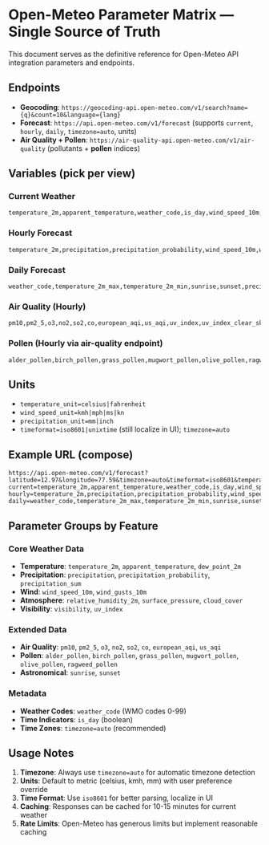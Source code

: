 # Open-Meteo Parameter Matrix — Single Source of Truth

This document serves as the definitive reference for Open-Meteo API integration parameters and endpoints.

## Endpoints

* **Geocoding**: `https://geocoding-api.open-meteo.com/v1/search?name={q}&count=10&language={lang}`
* **Forecast**: `https://api.open-meteo.com/v1/forecast` (supports `current`, `hourly`, `daily`, `timezone=auto`, units)
* **Air Quality + Pollen**: `https://air-quality-api.open-meteo.com/v1/air-quality` (pollutants + **pollen** indices)

## Variables (pick per view)

### Current Weather
```
temperature_2m,apparent_temperature,weather_code,is_day,wind_speed_10m,wind_gusts_10m,relative_humidity_2m,precipitation,precipitation_probability,surface_pressure,uv_index,visibility,cloud_cover,dew_point_2m
```

### Hourly Forecast
```
temperature_2m,precipitation,precipitation_probability,wind_speed_10m,wind_gusts_10m,uv_index,visibility,cloud_cover,dew_point_2m,surface_pressure
```

### Daily Forecast
```
weather_code,temperature_2m_max,temperature_2m_min,sunrise,sunset,precipitation_sum,precipitation_probability_max,wind_speed_10m_max,uv_index_max,cloud_cover_mean
```

### Air Quality (Hourly)
```
pm10,pm2_5,o3,no2,so2,co,european_aqi,us_aqi,uv_index,uv_index_clear_sky
```

### Pollen (Hourly via air-quality endpoint)
```
alder_pollen,birch_pollen,grass_pollen,mugwort_pollen,olive_pollen,ragweed_pollen
```

## Units

* `temperature_unit=celsius|fahrenheit`
* `wind_speed_unit=kmh|mph|ms|kn`
* `precipitation_unit=mm|inch`
* `timeformat=iso8601|unixtime` (still localize in UI); `timezone=auto`

## Example URL (compose)

```
https://api.open-meteo.com/v1/forecast?latitude=12.97&longitude=77.59&timezone=auto&timeformat=iso8601&temperature_unit=celsius&wind_speed_unit=kmh&precipitation_unit=mm&
current=temperature_2m,apparent_temperature,weather_code,is_day,wind_speed_10m,wind_gusts_10m,relative_humidity_2m,precipitation,precipitation_probability,surface_pressure,uv_index,visibility,cloud_cover,dew_point_2m&
hourly=temperature_2m,precipitation,precipitation_probability,wind_speed_10m,wind_gusts_10m,uv_index,visibility,cloud_cover,dew_point_2m,surface_pressure&
daily=weather_code,temperature_2m_max,temperature_2m_min,sunrise,sunset,precipitation_sum,precipitation_probability_max,wind_speed_10m_max,uv_index_max,cloud_cover_mean
```

## Parameter Groups by Feature

### Core Weather Data
- **Temperature**: `temperature_2m`, `apparent_temperature`, `dew_point_2m`
- **Precipitation**: `precipitation`, `precipitation_probability`, `precipitation_sum`
- **Wind**: `wind_speed_10m`, `wind_gusts_10m`
- **Atmosphere**: `relative_humidity_2m`, `surface_pressure`, `cloud_cover`
- **Visibility**: `visibility`, `uv_index`

### Extended Data
- **Air Quality**: `pm10`, `pm2_5`, `o3`, `no2`, `so2`, `co`, `european_aqi`, `us_aqi`
- **Pollen**: `alder_pollen`, `birch_pollen`, `grass_pollen`, `mugwort_pollen`, `olive_pollen`, `ragweed_pollen`
- **Astronomical**: `sunrise`, `sunset`

### Metadata
- **Weather Codes**: `weather_code` (WMO codes 0-99)
- **Time Indicators**: `is_day` (boolean)
- **Time Zones**: `timezone=auto` (recommended)

## Usage Notes

1. **Timezone**: Always use `timezone=auto` for automatic timezone detection
2. **Units**: Default to metric (celsius, kmh, mm) with user preference override
3. **Time Format**: Use `iso8601` for better parsing, localize in UI
4. **Caching**: Responses can be cached for 10-15 minutes for current weather
5. **Rate Limits**: Open-Meteo has generous limits but implement reasonable caching
